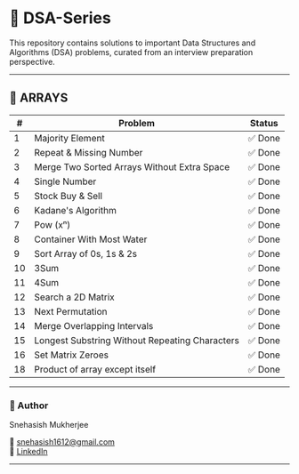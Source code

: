 # 📘 DSA-Series
This repository contains solutions to important Data Structures and Algorithms (DSA) problems, curated from an interview preparation perspective.

---

## 📂 ARRAYS

| #  | Problem                                      | Status |
|----|----------------------------------------------|--------|
| 1  | Majority Element                             | ✅ Done |
| 2  | Repeat & Missing Number                      | ✅ Done |
| 3  | Merge Two Sorted Arrays Without Extra Space  | ✅ Done |
| 4  | Single Number                                | ✅ Done |
| 5  | Stock Buy & Sell                             | ✅ Done |
| 6  | Kadane's Algorithm                           | ✅ Done |
| 7  | Pow (xⁿ)                                     | ✅ Done |
| 8  | Container With Most Water                    | ✅ Done |
| 9  | Sort Array of 0s, 1s & 2s                    | ✅ Done |
| 10 | 3Sum                                         | ✅ Done |
| 11 | 4Sum                                         | ✅ Done |
| 12 | Search a 2D Matrix                           | ✅ Done |
| 13 | Next Permutation                             | ✅ Done |
| 14 | Merge Overlapping Intervals                  | ✅ Done |
| 15 | Longest Substring Without Repeating Characters | ✅ Done |
| 16 | Set Matrix Zeroes                            | ✅ Done |
| 18 | Product of array except itself               | ✅ Done |

---

### 📌 Author
Snehasish Mukherjee

📧 [snehasish1612@gmail.com](mailto:snehasish1612@gmail.com)  
🔗 [LinkedIn](https://linkedin.com/in/snehasish1612)

---
